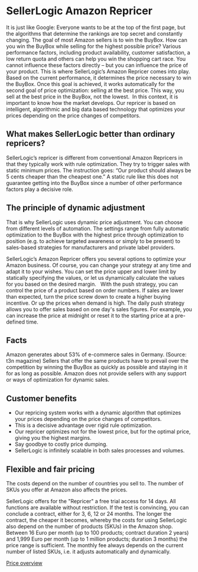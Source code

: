 # SellerLogic Amazon Repricer 

It is just like Google: Everyone wants to be at the top of the first page, but the algorithms that determine the rankings are top secret and constantly changing. The goal of most Amazon sellers is to win the BuyBox. How can you win the BuyBox while selling for the highest possible price?
Various performance factors, including product availability, customer satisfaction, a low return quota and others can help you win the shopping cart race. You cannot influence these factors directly – but you can influence the price of your product. This is where SellerLogic’s Amazon Repricer comes into play. Based on the current performance, it determines the price necessary to win the BuyBox. Once this goal is achieved, it works automatically for the second goal of price optimization: selling at the best price. This way, you sell at the best price in the BuyBox, not the lowest.  In this context, it is important to know how the market develops. Our repricer is based on intelligent, algorithmic and big data based technology that optimizes your prices depending on the price changes of competitors. 

## What makes SellerLogic better than ordinary repricers? 

SellerLogic’s repricer is different from conventional Amazon Repricers in that they typically work with rule optimization. They try to trigger sales with static minimum prices. The instruction goes: “Our product should always be 5 cents cheaper than the cheapest one.” A static rule like this does not guarantee getting into the BuyBox since a number of other performance factors play a decisive role. 

## The principle of dynamic adjustment 

That is why SellerLogic uses dynamic price adjustment. You can choose from different levels of automation. The settings range from fully automatic optimization to the BuyBox with the highest price through optimization to position (e.g. to achieve targeted awareness or simply to be present) to sales-based strategies for manufacturers and private label providers. 

SellerLogic’s Amazon Repricer offers you several options to optimize your Amazon business. Of course, you can change your strategy at any time and adapt it to your wishes. You can set the price upper and lower limit by statically specifying the values, or let us dynamically calculate the values for you based on the desired margin.   With the push strategy, you can control the price of a product based on order numbers. If sales are lower than expected, turn the price screw down to create a higher buying incentive. Or up the prices when demand is high. The daily push strategy allows you to offer sales based on one day's sales figures. For example, you can increase the price at midnight or reset it to the starting price at a pre-defined time. 

## Facts 

Amazon generates about 53% of e-commerce sales in Germany. (Source: t3n magazine) 
Sellers that offer the same products have to prevail over the competition by winning the BuyBox as quickly as possible and staying in it for as long as possible. 
Amazon does not provide sellers with any support or ways of optimization for dynamic sales. 

## Customer benefits 

- Our repricing system works with a dynamic algorithm that optimizes your prices depending on the price changes of competitors. 
- This is a decisive advantage over rigid rule optimization. 
- Our repricer optimizes not for the lowest price, but for the optimal price, giving you the highest margins. 
- Say goodbye to costly price dumping. 
- SellerLogic is infinitely scalable in both sales processes and volumes. 

## Flexible and fair pricing 

The costs depend on the number of countries you sell to. The number of SKUs you offer at Amazon also affects the prices.

SellerLogic offers for the "Repricer" a free trial access for 14 days. All functions are available without restriction. If the test is convincing, you can conclude a contract, either for 3, 6, 12 or 24 months. The longer the contract, the cheaper it becomes, whereby the costs for using SellerLogic also depend on the number of products (SKUs) in the Amazon shop. Between 16 Euro per month (up to 100 products; contract duration 2 years) and 1,999 Euro per month (up to 1 million products; duration 3 months) the price range is sufficient. The monthly fee always depends on the current number of listed SKUs, i.e. it adjusts automatically and dynamically.  

<a class="btn btn-primary" href="https://www.sellerlogic.com/de/amazon-repricing-tool/#15" target="_blank">Price overview <i class="fa fa-external-link fa-fw align-middle" aria-hidden="true"></i></a> 
